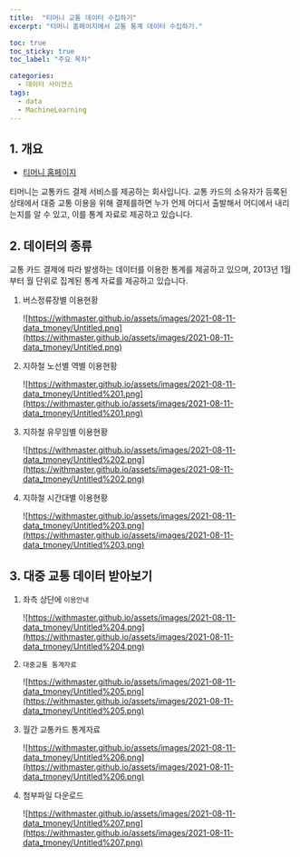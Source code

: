 ```yaml
---
title:  "티머니 교통 데이터 수집하기"
excerpt: "티머니 홈페이지에서 교통 통계 데이터 수집하기."

toc: true
toc_sticky: true
toc_label: "주요 목차"

categories:
  - 데이터 사이언스
tags:
  - data
  - MachineLearning
---
```



## 1. 개요

- [티머니 홈페이지](https://pay.tmoney.co.kr/index.dev)

티머니는 교통카드 결제 서비스를 제공하는 회사입니다. 교통 카드의 소유자가 등록된 상태에서 대중 교통 이용을 위해 결제를하면 누가 언제 어디서 출발해서 어디에서 내리는지를 알 수 있고, 이를 통계 자료로 제공하고 있습니다.

## 2. 데이터의 종류

교통 카드 결제에 따라 발생하는 데이터를 이용한 통계를 제공하고 있으며, 2013년 1월부터 월 단위로 집계된 통계 자료를 제공하고 있습니다.

1. 버스정류장별 이용현황

    ![https://withmaster.github.io/assets/images/2021-08-11-data_tmoney/Untitled.png](https://withmaster.github.io/assets/images/2021-08-11-data_tmoney/Untitled.png)

2. 지하철 노선별 역별 이용현황

    ![https://withmaster.github.io/assets/images/2021-08-11-data_tmoney/Untitled%201.png](https://withmaster.github.io/assets/images/2021-08-11-data_tmoney/Untitled%201.png)

3. 지하철 유무임별 이용현황

    ![https://withmaster.github.io/assets/images/2021-08-11-data_tmoney/Untitled%202.png](https://withmaster.github.io/assets/images/2021-08-11-data_tmoney/Untitled%202.png)

4. 지하철 시간대별 이용현황

    ![https://withmaster.github.io/assets/images/2021-08-11-data_tmoney/Untitled%203.png](https://withmaster.github.io/assets/images/2021-08-11-data_tmoney/Untitled%203.png)

## 3. 대중 교통 데이터 받아보기

1. 좌측 상단에 `이용안내` 

    ![https://withmaster.github.io/assets/images/2021-08-11-data_tmoney/Untitled%204.png](https://withmaster.github.io/assets/images/2021-08-11-data_tmoney/Untitled%204.png)

2. `대중교통 통계자료`

    ![https://withmaster.github.io/assets/images/2021-08-11-data_tmoney/Untitled%205.png](https://withmaster.github.io/assets/images/2021-08-11-data_tmoney/Untitled%205.png)

3. 월간 교통카드 통계자료

    ![https://withmaster.github.io/assets/images/2021-08-11-data_tmoney/Untitled%206.png](https://withmaster.github.io/assets/images/2021-08-11-data_tmoney/Untitled%206.png)

4. 첨부파일 다운로드

    ![https://withmaster.github.io/assets/images/2021-08-11-data_tmoney/Untitled%207.png](https://withmaster.github.io/assets/images/2021-08-11-data_tmoney/Untitled%207.png)